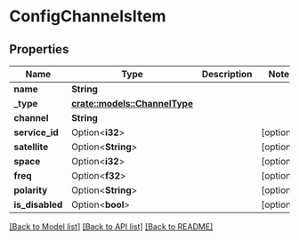 # ConfigChannelsItem

## Properties

Name | Type | Description | Notes
------------ | ------------- | ------------- | -------------
**name** | **String** |  | 
**_type** | [**crate::models::ChannelType**](ChannelType.md) |  | 
**channel** | **String** |  | 
**service_id** | Option<**i32**> |  | [optional]
**satellite** | Option<**String**> |  | [optional]
**space** | Option<**i32**> |  | [optional]
**freq** | Option<**f32**> |  | [optional]
**polarity** | Option<**String**> |  | [optional]
**is_disabled** | Option<**bool**> |  | [optional]

[[Back to Model list]](../README.md#documentation-for-models) [[Back to API list]](../README.md#documentation-for-api-endpoints) [[Back to README]](../README.md)


